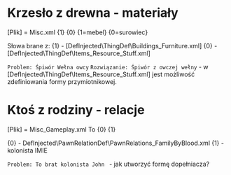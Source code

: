 # Krzesło z drewna - materiały
[Plik] = Misc.xml
<ThingMadeOfStuffLabel> {1} {0} <ThingMadeOfStuffLabel>
<ThingMadeOfStuffLabel> {1=mebel} {0=surowiec} <ThingMadeOfStuffLabel>

Słowa brane z: 
{1} - [DefInjected\ThingDef\Buildings_Furniture.xml]
{0} - [DefInjected\ThingDef\Items_Resource_Stuff.xml]

`Problem: Śpiwór Wełna owcy`
``Rozwiązanie: Śpiwór z owczej wełny`` - w [DefInjected\ThingDef\Items_Resource_Stuff.xml] jest możliwość zdefiniowania formy przymiotnikowej.
# Ktoś z rodziny - relacje
[Plik] = Misc_Gameplay.xml
<Relationship>To {0} {1}<Relationship>

{0} - DefInjected\PawnRelationDef\PawnRelations_FamilyByBlood.xml
{1} - kolonista IMIE

`Problem: To brat kolonista John ` - jak utworzyć formę dopełniacza?

#